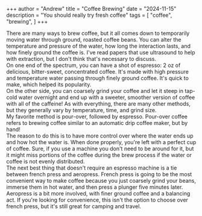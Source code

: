 +++
author = "Andrew"
title = "Coffee Brewing"
date = "2024-11-15"
description = "You should really try fresh coffee"
tags = [
    "coffee",
    "brewing",
]
+++

There are many ways to brew coffee, but it all comes down to 
temporarily moving water through ground, roasted coffee beans. 
You can alter the temperature and pressure of the water, how long 
the interaction lasts, and how finely ground the coffee is. I've read 
papers that use ultrasound to help with extraction, but I don't think 
that's necessary to discuss.<br> On one end of the spectrum, you can 
have a shot of espresso: 2 oz of delicious, bitter-sweet, concentrated 
coffee. It's made with high pressure and temperature water passing 
through finely ground coffee. It's quick to make, which helped 
its popularity. <br> On the other side, you can coarsely grind 
your coffee and let it steep in tap-cold water overnight and end 
up with a sweeter, smoother version of coffee with all of the 
caffeine! As with everything, there are many other methods, but they 
generally vary by temperature, time, and grind size. <br>
My favorite method is pour-over, followed by espresso. 
Pour-over coffee refers to brewing coffee similar to an automatic 
drip coffee maker, but by hand! <br>
The reason to do this is to have more control over where the water 
ends up and how hot the water is. When done properly, you're 
left with a perfect cup of coffee. Sure, if you use a machine 
you don't need to be around for it, but it might miss portions of the coffee 
during the brew process if the water or coffee is not evenly 
distributed. <br>
The next best thing that doesn't require an espresso machine is 
a tie between french press and aeropress. French press is going to be 
the most convenient way to make coffee because you just coarsely grind 
your beans, immerse them in hot water, and then press a plunger five 
minutes later. Aeropress is a bit more involved, with finer ground coffee 
and a balancing act. If you're looking for convenience, this isn't the option 
to choose over french press, but it's still great for camping and travel.
